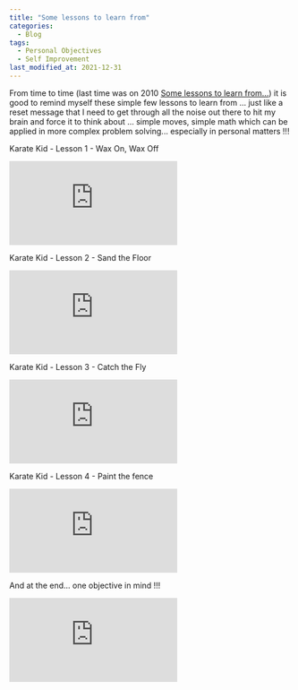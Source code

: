 ```yaml
---
title: "Some lessons to learn from"
categories:
  - Blog
tags:
  - Personal Objectives
  - Self Improvement
last_modified_at: 2021-12-31
---
```


From time to time (last time was on 2010 [Some lessons to learn from...](http://oliverbarreto.blogspot.com/2010/08/some-lessons-to-learn-from.html)) it is good to remind myself these simple few lessons to learn from ... just like a reset message that I need to get through all the noise out there to hit my brain and force it to think about ... simple moves, simple math which can be applied in more complex problem solving... especially in personal matters !!!



Karate Kid - Lesson 1 - Wax On, Wax Off 
<div class="responsive-embed">
  <iframe src="https://www.youtube.com/watch?v=3PycZtfns_U" frameborder="0" allowfullscreen></iframe>
</div>

Karate Kid - Lesson 2 - Sand the Floor
<div class="responsive-embed">
  <iframe src="https://www.youtube.com/watch?v=__qOY9hcm64" frameborder="0" allowfullscreen></iframe>
</div>

Karate Kid - Lesson 3 - Catch the Fly
<div class="responsive-embed">
  <iframe src="https://www.youtube.com/watch?v=XQtjJZ0Ltu0" frameborder="0" allowfullscreen></iframe>
</div>

Karate Kid - Lesson 4 - Paint the fence
<div class="responsive-embed">
  <iframe src="https://www.youtube.com/watch?v=R37pbIySnjg" frameborder="0" allowfullscreen></iframe>
</div>

And at the end... one objective in mind !!!
<div class="responsive-embed">
  <iframe src="https://www.youtube.com/watch?v=_7TOHrppa_E" frameborder="0" allowfullscreen></iframe>
</div>



